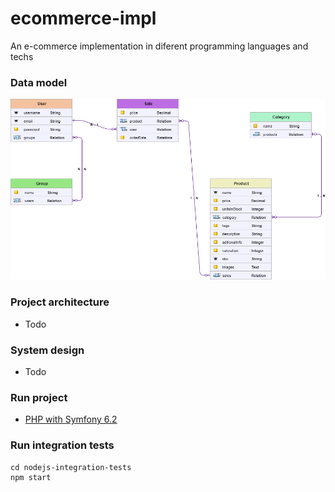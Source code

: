 # ecommerce-impl
An e-commerce implementation in diferent programming languages and techs


### Data model
![Screenshot of ecommerce](media/app-data-model.png)

### Project architecture
* Todo

### System design
* Todo

### Run project
* [PHP with Symfony 6.2](symfony-implementation/README.md)


### Run integration tests

```
cd nodejs-integration-tests
npm start
```
